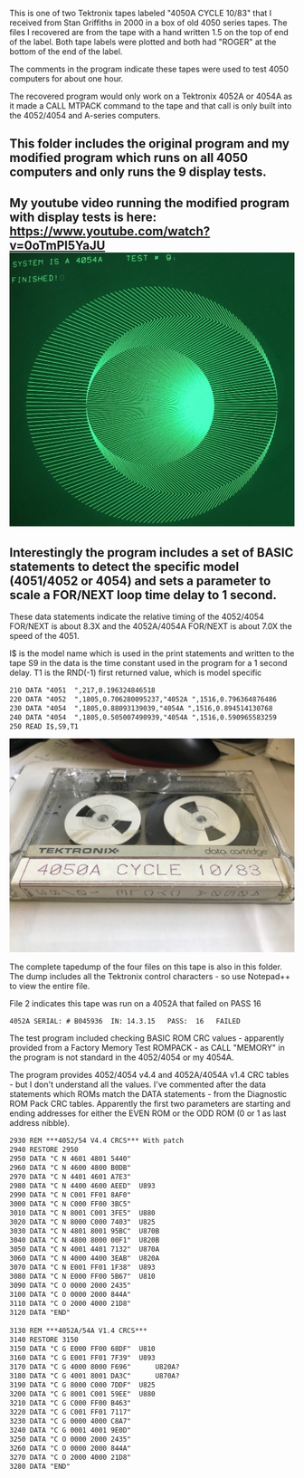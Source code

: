 This is one of two Tektronix tapes labeled "4050A CYCLE 10/83" that I received from Stan Griffiths in 2000 in a box of old 4050 series tapes.
The files I recovered are from the tape with a hand written 1.5 on the top of end of the label.
Both tape labels were plotted and both had "ROGER" at the bottom of the end of the label.

The comments in the program indicate these tapes were used to test 4050 computers for about one hour.

The recovered program would only work on a Tektronix 4052A or 4054A as it made a CALL MTPACK command to the tape and that call is only built into the 4052/4054 and A-series computers.

**This folder includes the original program and my modified program which runs on all 4050 computers and only runs the 9 display tests.**
----
My youtube video running the modified program with display tests is here:
https://www.youtube.com/watch?v=0oTmPI5YaJU
![cool 3D image](./CYCLEtest9.jpg)
---

Interestingly the program includes a set of BASIC statements to detect the specific model (4051/4052 or 4054) and sets a parameter to scale a FOR/NEXT loop time delay to 1 second.
---------
These data statements indicate the relative timing of the 4052/4054 FOR/NEXT is about 8.3X and the 4052A/4054A FOR/NEXT is about 7.0X the speed of the 4051.

I$ is the model name which is used in the print statements and written to the tape
S9 in the data is the time constant used in the program for a 1 second delay.
T1 is the RND(-1) first returned value, which is model specific
```
210 DATA "4051  ",217,0.196324846518
220 DATA "4052  ",1805,0.706280095237,"4052A ",1516,0.796364876486
230 DATA "4054  ",1805,0.88093139039,"4054A ",1516,0.894514130768
240 DATA "4054  ",1805,0.505007490939,"4054A ",1516,0.590965583259
250 READ I$,S9,T1
```
![Label and PCB front](./4050A_CYCLE_Tape.jpg)

The complete tapedump of the four files on this tape is also in this folder.
The dump includes all the Tektronix control characters - so use Notepad++ to view the entire file.

File 2 indicates this tape was run on a 4052A that failed on PASS 16
```
4052A SERIAL: # B045936  IN: 14.3.15   PASS:  16   FAILED
```
The test program included checking BASIC ROM CRC values - apparently provided from a Factory Memory Test ROMPACK - as CALL "MEMORY" in the program is not standard in the 4052/4054 or my 4054A.

The program provides 4052/4054 v4.4 and 4052A/4054A v1.4 CRC tables - but I don't understand all the values.
I've commented after the data statements which ROMs match the DATA statements - from the Diagnostic ROM Pack CRC tables.
Apparently the first two parameters are starting and ending addresses for either the EVEN ROM or the ODD ROM (0 or 1 as last address nibble).

```
2930 REM ***4052/54 V4.4 CRCS*** With patch
2940 RESTORE 2950
2950 DATA "C N 4601 4801 5440"
2960 DATA "C N 4600 4800 B0DB"
2970 DATA "C N 4401 4601 A7E3"
2980 DATA "C N 4400 4600 AEED"  U893
2990 DATA "C N C001 FF01 8AF0"  
3000 DATA "C N C000 FF00 3BC5"
3010 DATA "C N 8001 C001 3FE5"  U880
3020 DATA "C N 8000 C000 7403"  U825
3030 DATA "C N 4801 8001 95BC"  U870B
3040 DATA "C N 4800 8000 00F1"  U820B
3050 DATA "C N 4001 4401 7132"  U870A
3060 DATA "C N 4000 4400 3EAB"  U820A
3070 DATA "C N E001 FF01 1F38"  U893
3080 DATA "C N E000 FF00 5B67"  U810
3090 DATA "C O 0000 2000 2435"
3100 DATA "C O 0000 2000 844A"
3110 DATA "C O 2000 4000 21D8"
3120 DATA "END"

3130 REM ***4052A/54A V1.4 CRCS***
3140 RESTORE 3150
3150 DATA "C G E000 FF00 68DF"  U810
3160 DATA "C G E001 FF01 7F39"  U893
3170 DATA "C G 4000 8000 F696"      U820A?
3180 DATA "C G 4001 8001 DA3C"      U870A?
3190 DATA "C G 8000 C000 7DDF"  U825
3200 DATA "C G 8001 C001 59EE"  U880
3210 DATA "C G C000 FF00 B463"      
3220 DATA "C G C001 FF01 7117"
3230 DATA "C G 0000 4000 C8A7"
3240 DATA "C G 0001 4001 9E0D"
3250 DATA "C O 0000 2000 2435"
3260 DATA "C O 0000 2000 844A"
3270 DATA "C O 2000 4000 21D8"
3280 DATA "END"
```
